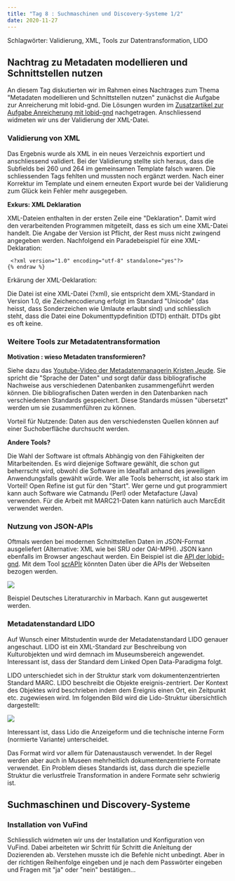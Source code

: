 ```yaml
---
title: "Tag 8 : Suchmaschinen und Discovery-Systeme 1/2"
date: 2020-11-27
---
```

 
Schlagwörter: Validierung, XML, Tools zur Datentransformation, LIDO

## Nachtrag zu Metadaten modellieren und Schnittstellen nutzen
An diesem Tag diskutierten wir im Rahmen eines Nachtrages zum Thema "Metadaten modellieren und Schnittstellen nutzen" zunächst die Aufgabe zur Anreicherung mit lobid-gnd. Die Lösungen wurden im [Zusatzartikel zur Aufgabe Anreicherung mit lobid-gnd](https://fluecksandra.github.io/2020/11/23/extra.html) nachgetragen. Anschliessend widmeten wir uns der Validierung der XML-Datei.

### Validierung von XML
Das Ergebnis wurde als XML in ein neues Verzeichnis exportiert und anschliessend validiert. Bei der Validierung stellte sich heraus, dass die Subfields bei 260 und 264 im gemeinsamen Template falsch waren. Die schliessenden Tags fehlten und mussten noch ergänzt werden. Nach einer Korrektur im Template und einem erneuten Export wurde bei der Validierung zum Glück kein Fehler mehr ausgegeben.

**Exkurs: XML Deklaration**

XML-Dateien enthalten in der ersten Zeile eine "Deklaration". Damit wird den verarbeitenden Programmen mitgeteilt, dass es sich um eine XML-Datei handelt.
Die Angabe der Version ist Pflicht, der Rest muss nicht zwingend angegeben werden. Nachfolgend ein Paradebeispiel für eine XML-Deklaration:
 ```{% raw %}
  <?xml version="1.0" encoding="utf-8" standalone="yes"?>
{% endraw %}
```
Erkärung der XML-Deklaration:

Die Datei ist eine XML-Datei (?xml), sie entspricht dem XML-Standard in Version 1.0, die Zeichencodierung erfolgt im Standard "Unicode" (das heisst, dass Sonderzeichen wie Umlaute erlaubt sind) und schliesslich steht, dass die Datei eine Dokumenttypdefinition (DTD) enthält. DTDs gibt es oft keine. 


### Weitere Tools zur Metadatentransformation

**Motivation : wieso Metadaten transformieren?**

Siehe dazu das [Youtube-Video der Metadatenmanagerin Kristen Jeude](https://www.youtube.com/watch?v=YwbRTDvt_sA). Sie spricht die "Sprache der Daten" und sorgt dafür dass bibliografische Nachweise aus verschiedenen Datenbanken zusammengeführt werden können. Die bibliografischen Daten werden in den Datenbanken nach verschiedenen Standards gespeichert. Diese Standards müssen "übersetzt" werden um sie zusammenführen zu können.

Vorteil für Nutzende: Daten aus den verschiedensten Quellen können auf einer Suchoberfläche durchsucht werden.

**Andere Tools?**

Die Wahl der Software ist oftmals Abhängig von den Fähigkeiten der Mitarbeitenden. Es wird diejenige Software gewählt, die schon gut beherrscht wird, obwohl die Software im Idealfall anhand des jeweiligen Anwendungsfalls gewählt würde. Wer alle Tools beherrscht, ist also stark im Vorteil!
Open Refine ist gut für den "Start". Wer gerne und gut programmiert kann auch Software wie Catmandu (Perl) oder Metafacture (Java) verwenden. Für die Arbeit mit MARC21-Daten kann natürlich auch MarcEdit verwendet werden. 


### Nutzung von JSON-APIs

Oftmals werden bei modernen Schnittstellen Daten im JSON-Format ausgeliefert (Alternative: XML wie bei SRU oder OAI-MPH). JSON kann ebenfalls im Browser angeschaut werden. Ein Beispiel ist die [API der lobid-gnd](https://lobid.org/gnd/api). Mit dem Tool [scrAPIr](https://scrapir.org) könnten Daten über die APIs der Webseiten bezogen werden.

![]({{site.baseurl}}/images/scrAPIr.png)

Beispiel Deutsches Literaturarchiv in Marbach.
Kann gut ausgewertet werden.


### Metadatenstandard LIDO

Auf Wunsch einer Mitstudentin wurde der Metadatenstandard LIDO genauer angeschaut. 
LIDO ist ein XML-Standard zur Beschreibung von Kulturobjekten und wird demnach im Museumsbereich angewendet. Interessant ist, dass der Standard dem Linked Open Data-Paradigma folgt.

LIDO unterschiedet sich in der Struktur stark vom dokumentenzentrierten Standard MARC. LIDO beschreibt die Objekte ereignis-zentriert. Der Kontext des Objektes wird beschrieben indem dem Ereignis einen Ort, ein Zeitpunkt etc. zugewiesen wird.
Im folgenden Bild wird die Lido-Struktur übersichtlich dargestellt:

![]({{site.baseurl}}/images/lido.png)

Interessant ist, dass Lido die Anzeigeform und die technische interne Form (normierte Variante) unterscheidet. 

Das Format wird vor allem für Datenaustausch verwendet. In der Regel werden aber auch in Museen mehrheitlich dokumentenzentrierte Formate verwendet. Ein Problem dieses Standards ist, dass durch die spezielle Struktur die verlustfreie Transformation in andere Formate sehr schwierig ist.

## Suchmaschinen und Discovery-Systeme

### Installation von VuFind
Schliesslich widmeten wir uns der Installation und Konfiguration von VuFind. Dabei arbeiteten wir Schritt für Schritt die Anleitung der Dozierenden ab. Verstehen musste ich die Befehle nicht unbedingt. Aber in der richtigen Reihenfolge eingeben und je nach dem Passwörter eingeben und Fragen mit "ja" oder "nein" bestätigen...
